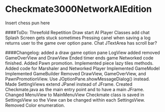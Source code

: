 Checkmate3000NetworkAIEdition
=============================

Insert chess pun here

####ToDo:
	Threefold Repetition Draw
	start AI Player Classes
	add chat
	Splash Screen gets stuck sometimes
	Pressing canel when saving a log returns user to the game over option pane.
	Chat JTextArea has scroll bar?

####Changelog:
	added a draw game option pane
	LogView added
	removed GameOverView and DrawView
	Ended timer ends game
	Networked code finished.
	Added Pawn promotion.
	Implemented piece lazy tiles methods.
	Added code for Marshaler and Networked Player
	Implemented GameModel
	Implemented GameBuilder
	Removed DrawView, GameOverView, and PawnPromotionView. Use JOptionPane.showMessageDialog() instead.
	Made SettingViews extend JPanel instead of JFrame.
	Created Checkmate.java as the main entry point and to have a main JFrame.
	Changed MenuView to MainMenuView
	Checkmate class is saved in SettingsView so the View can be changed within each SettingsView.
	Removed Color enumeration.
	
